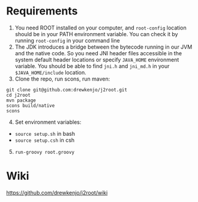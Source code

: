 # Requirements
1. You need ROOT installed on your computer, and `root-config` location should be in your PATH environment variable. You can check it by running `root-config` in your command line
2. The JDK introduces a bridge between the bytecode running in our JVM and the native code. So you need JNI header files accessible in the system default header locations or specify `JAVA_HOME` environment variable. You should be able to find `jni.h` and `jni_md.h` in your `$JAVA_HOME/include` location.
3. Clone the repo, run scons, run maven:
```
git clone git@github.com:drewkenjo/j2root.git
cd j2root
mvn package
scons build/native
scons
```
4. Set environment variables:
  * `source setup.sh` in bash
  * `source setup.csh` in csh
5. `run-groovy root.groovy`

# Wiki
https://github.com/drewkenjo/j2root/wiki
